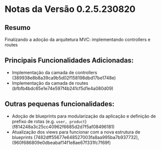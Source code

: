# Notas da Versão 0.2.5.230820

## Resumo
Finalizando a adoção da arquitetura MVC: implementando controllers e routes


## Principais Funcionalidades Adicionadas:
- Implementação da camada de controllers (389938e8b8a39ca9b5d02f158198dbd17be1748e)
- Implementação da camada de routes (bfbfb4bdc65e1e74e597f4b241cf5d1e4a080d09)


## Outras pequenas funcionalidades:
- Adoção de blueprints para modularização da aplicação e definição de prefixo de rotas (e.g. `user, product`) (f814248a3c25cc40962f6685d2d7f5af08496181)
- Atualização dos views para funcionar com a nova estrutura de blueprints (7482dff55677e648527003fa8aa995ba7b937732), (960f686809e0dbeabaf14f1e8ae67f331fc7f69f)
